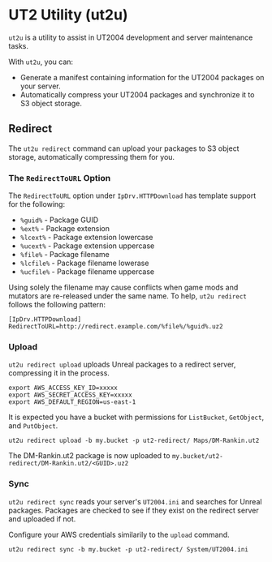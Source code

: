 # UT2 Utility (ut2u) 

`ut2u` is a utility to assist in UT2004 development and server maintenance
tasks.

With `ut2u`, you can:

* Generate a manifest containing information for the UT2004 packages on your
  server.
* Automatically compress your UT2004 packages and synchronize it to S3 object
  storage.


## Redirect

The `ut2u redirect` command can upload your packages to S3 object storage,
automatically compressing them for you.


### The `RedirectToURL` Option

The `RedirectToURL` option under `IpDrv.HTTPDownload` has template support for
the following:

* `%guid%` - Package GUID
* `%ext%` - Package extension
* `%lcext%` - Package extension lowercase
* `%ucext%` - Package extension uppercase
* `%file%` - Package filename
* `%lcfile%` - Package filename lowerase
* `%ucfile%` - Package filename uppercase

Using solely the filename may cause conflicts when game mods and mutators are
re-released under the same name. To help, `ut2u redirect` follows the following
pattern:

```
[IpDrv.HTTPDownload]
RedirectToURL=http://redirect.example.com/%file%/%guid%.uz2
```


### Upload

`ut2u redirect upload` uploads Unreal packages to a redirect server, compressing
it in the process.

```
export AWS_ACCESS_KEY_ID=xxxxx
export AWS_SECRET_ACCESS_KEY=xxxxx
export AWS_DEFAULT_REGION=us-east-1
```

It is expected you have a bucket with permissions for `ListBucket`, `GetObject`,
and `PutObject`.

```
ut2u redirect upload -b my.bucket -p ut2-redirect/ Maps/DM-Rankin.ut2
```

The DM-Rankin.ut2 package is now uploaded to
`my.bucket/ut2-redirect/DM-Rankin.ut2/<GUID>.uz2`


### Sync

`ut2u redirect sync` reads your server's `UT2004.ini` and searches for Unreal
packages. Packages are checked to see if they exist on the redirect server and
uploaded if not.

Configure your AWS credentials similarily to the `upload` command.

```
ut2u redirect sync -b my.bucket -p ut2-redirect/ System/UT2004.ini
```
